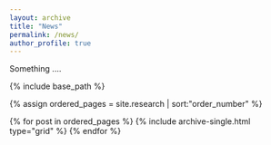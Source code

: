 ```yaml
---
layout: archive
title: "News"
permalink: /news/
author_profile: true
---
```


Something ....

<nbsp>

{% include base_path %}

{% assign ordered_pages = site.research | sort:"order_number" %}

{% for post in ordered_pages %}
  {% include archive-single.html type="grid" %}
{% endfor %}
